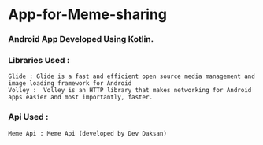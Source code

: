 # App-for-Meme-sharing
### Android App Developed Using Kotlin.
### Libraries Used : 
    Glide : Glide is a fast and efficient open source media management and image loading framework for Android 
    Volley :  Volley is an HTTP library that makes networking for Android apps easier and most importantly, faster.
    
### Api Used : 
    Meme Api : Meme Api (developed by Dev Daksan)
